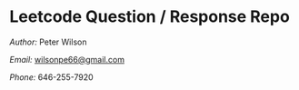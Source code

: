 # Leetcode Question / Response Repo

*Author:* Peter Wilson

*Email:* wilsonpe66@gmail.com

*Phone:* 646-255-7920
